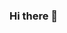 ### Hi there 👋

<!--
**qkx1998/qkx1998** is a ✨ _special_ ✨ repository because its `README.md` (this file) appears on your GitHub profile.

[![SlowDive's GitHub stats](https://github-readme-stats.vercel.app/api?username=qkx1998)](https://github.com/anuraghazra/github-readme-stats)


-->
